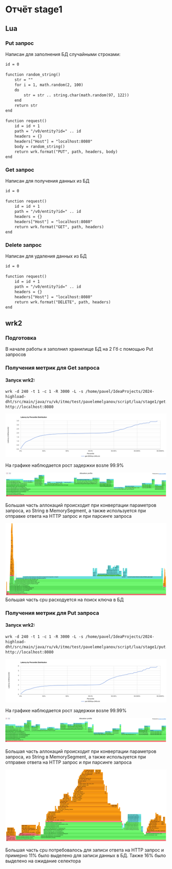 # Отчёт stage1

## Lua

### Put запрос
Написан для заполнения БД случайными строками:
```
id = 0

function random_string()
    str = ""
    for i = 1, math.random(2, 100)
    do
        str = str .. string.char(math.random(97, 122))
    end
    return str
end

function request()
    id = id + 1
    path = "/v0/entity?id=" .. id
    headers = {}
    headers["Host"] = "localhost:8080"
    body = random_string()
    return wrk.format("PUT", path, headers, body)
end
```

### Get запрос
Написан для получения данных из БД
```
id = 0

function request()
    id = id + 1
    path = "/v0/entity?id=" .. id
    headers = {}
    headers["Host"] = "localhost:8080"
    return wrk.format("GET", path, headers)
end

```

### Delete запрос
Написан для удаления данных из БД
```
id = 0

function request()
    id = id + 1
    path = "/v0/entity?id=" .. id
    headers = {}
    headers["Host"] = "localhost:8080"
    return wrk.format("DELETE", path, headers)
end
```

## wrk2
### Подготовка
В начале работы я заполнил хранилище БД на 2 Гб с помощью Put запросов

### Получения метрик для Get запроса

#### Запуск wrk2:
```
wrk -d 240 -t 1 -c 1 -R 3000 -L -s /home/pavel/IdeaProjects/2024-highload-dht/src/main/java/ru/vk/itmo/test/pavelemelyanov/script/lua/stage1/get.lua http://localhost:8080
```

![get-3000rpc-240s.png](..%2F..%2Fstatistic%2Fwrk%2Fstage1%2Fget-3000rpc-240s.png)

На графике наблюдается рост задержки возле 99.9%

![get-3000rpc-240s.png](..%2F..%2Fstatistic%2Fprofiler%2Fstage1%2Falloc%2Fget-3000rpc-240s.png)

Большая часть аллокаций происходит при конвертации параметров запроса, из String в MemorySegment, а также используется при отправке ответа на HTTP запрос и при парсинге запроса

![get-3000rpc-240s.png](..%2F..%2Fstatistic%2Fprofiler%2Fstage1%2Fcpu%2Fget-3000rpc-240s.png)
Большая часть cpu расходуется на поиск ключа в БД

### Получения метрик для Put запроса

#### Запуск wrk2:
```
wrk -d 240 -t 1 -c 1 -R 3000 -L -s /home/pavel/IdeaProjects/2024-highload-dht/src/main/java/ru/vk/itmo/test/pavelemelyanov/script/lua/stage1/put.lua http://localhost:8080
```
![put-3000rpc-240s.png](..%2F..%2Fstatistic%2Fwrk%2Fstage1%2Fput-3000rpc-240s.png)

На графике наблюдается рост задержки возле 99.99%

![put-3000rpc-240s.png](..%2F..%2Fstatistic%2Fprofiler%2Fstage1%2Falloc%2Fput-3000rpc-240s.png)

Большая часть аллокаций происходит при конвертации параметров запроса, из String в MemorySegment, а также используется при отправке ответа на HTTP запрос и при парсинге запроса

![put-3000rpc-240s.png](..%2F..%2Fstatistic%2Fprofiler%2Fstage1%2Fcpu%2Fput-3000rpc-240s.png)

Большая часть cpu потребовалось для записи ответа на HTTP запрос и примерно 11% было выделено для записи данных в БД. Также 16% было выделено на ожидание селектора
